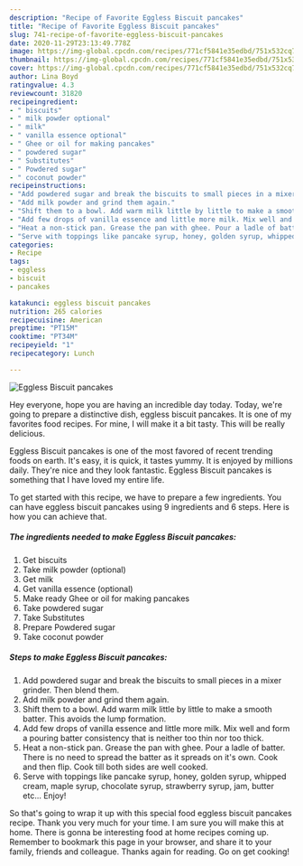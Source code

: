 ```yaml
---
description: "Recipe of Favorite Eggless Biscuit pancakes"
title: "Recipe of Favorite Eggless Biscuit pancakes"
slug: 741-recipe-of-favorite-eggless-biscuit-pancakes
date: 2020-11-29T23:13:49.778Z
image: https://img-global.cpcdn.com/recipes/771cf5841e35edbd/751x532cq70/eggless-biscuit-pancakes-recipe-main-photo.jpg
thumbnail: https://img-global.cpcdn.com/recipes/771cf5841e35edbd/751x532cq70/eggless-biscuit-pancakes-recipe-main-photo.jpg
cover: https://img-global.cpcdn.com/recipes/771cf5841e35edbd/751x532cq70/eggless-biscuit-pancakes-recipe-main-photo.jpg
author: Lina Boyd
ratingvalue: 4.3
reviewcount: 31820
recipeingredient:
- " biscuits"
- " milk powder optional"
- " milk"
- " vanilla essence optional"
- " Ghee or oil for making pancakes"
- " powdered sugar"
- " Substitutes"
- " Powdered sugar"
- " coconut powder"
recipeinstructions:
- "Add powdered sugar and break the biscuits to small pieces in a mixer grinder. Then blend them."
- "Add milk powder and grind them again."
- "Shift them to a bowl. Add warm milk little by little to make a smooth batter. This avoids the lump formation."
- "Add few drops of vanilla essence and little more milk. Mix well and form a pouring batter consistency that is neither too thin nor too thick."
- "Heat a non-stick pan. Grease the pan with ghee. Pour a ladle of batter. There is no need to spread the batter as it spreads on it&#39;s own. Cook and then flip. Cook till both sides are well cooked."
- "Serve with toppings like pancake syrup, honey, golden syrup, whipped cream, maple syrup, chocolate syrup, strawberry syrup, jam, butter etc... Enjoy!"
categories:
- Recipe
tags:
- eggless
- biscuit
- pancakes

katakunci: eggless biscuit pancakes 
nutrition: 265 calories
recipecuisine: American
preptime: "PT15M"
cooktime: "PT34M"
recipeyield: "1"
recipecategory: Lunch

---
```



![Eggless Biscuit pancakes](https://img-global.cpcdn.com/recipes/771cf5841e35edbd/751x532cq70/eggless-biscuit-pancakes-recipe-main-photo.jpg)

Hey everyone, hope you are having an incredible day today. Today, we're going to prepare a distinctive dish, eggless biscuit pancakes. It is one of my favorites food recipes. For mine, I will make it a bit tasty. This will be really delicious.

Eggless Biscuit pancakes is one of the most favored of recent trending foods on earth. It's easy, it is quick, it tastes yummy. It is enjoyed by millions daily. They're nice and they look fantastic. Eggless Biscuit pancakes is something that I have loved my entire life.




To get started with this recipe, we have to prepare a few ingredients. You can have eggless biscuit pancakes using 9 ingredients and 6 steps. Here is how you can achieve that.

<!--inarticleads1-->

##### The ingredients needed to make Eggless Biscuit pancakes:

1. Get  biscuits
1. Take  milk powder (optional)
1. Get  milk
1. Get  vanilla essence (optional)
1. Make ready  Ghee or oil for making pancakes
1. Take  powdered sugar
1. Take  Substitutes
1. Prepare  Powdered sugar
1. Take  coconut powder




<!--inarticleads2-->

##### Steps to make Eggless Biscuit pancakes:

1. Add powdered sugar and break the biscuits to small pieces in a mixer grinder. Then blend them.
1. Add milk powder and grind them again.
1. Shift them to a bowl. Add warm milk little by little to make a smooth batter. This avoids the lump formation.
1. Add few drops of vanilla essence and little more milk. Mix well and form a pouring batter consistency that is neither too thin nor too thick.
1. Heat a non-stick pan. Grease the pan with ghee. Pour a ladle of batter. There is no need to spread the batter as it spreads on it&#39;s own. Cook and then flip. Cook till both sides are well cooked.
1. Serve with toppings like pancake syrup, honey, golden syrup, whipped cream, maple syrup, chocolate syrup, strawberry syrup, jam, butter etc... Enjoy!




So that's going to wrap it up with this special food eggless biscuit pancakes recipe. Thank you very much for your time. I am sure you will make this at home. There is gonna be interesting food at home recipes coming up. Remember to bookmark this page in your browser, and share it to your family, friends and colleague. Thanks again for reading. Go on get cooking!
